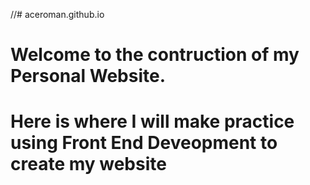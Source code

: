 //# aceroman.github.io
# Welcome to the contruction of my Personal Website. 
# Here is where I will make practice using Front End Deveopment to create my website 
